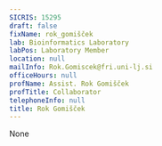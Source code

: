 ```yaml
---
SICRIS: 15295
draft: false
fixName: rok_gomišček
lab: Bioinformatics Laboratory
labPos: Laboratory Member
location: null
mailInfo: Rok.Gomiscek@fri.uni-lj.si
officeHours: null
profName: Assist. Rok Gomišček
profTitle: Collaborator
telephoneInfo: null
title: Rok Gomišček
---
```


None